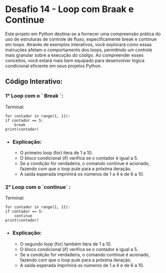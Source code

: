 <h1>Desafio 14 - Loop com Braak e Continue</h1>

<p>
Este projeto em Python destina-se a fornecer uma compreensão prática do uso de estruturas de controle de fluxo, especificamente break e continue em loops. Através de exemplos interativos, você explorará como essas instruções afetam o comportamento dos loops, permitindo um controle mais granular sobre a execução do código. Ao compreender esses conceitos, você estará mais bem equipado para desenvolver lógica condicional eficiente em seus projetos Python.
</p>

<h2>Código Interativo:</h2>
<h3>1° Loop com o <b> ` Break `: </b></h3>
Terminal:

    for contador in range(1, 11):
    if contador == 5:
        break
    print(contador)
<ul>
<h3><li>Explicação:</li></h3>
<ul>
<li>O primeiro loop (for) itera de 1 a 10.</li>
<li>O bloco condicional (if) verifica se o contador é igual a 5.</li>
<li>Se a condição for verdadeira, o comando continue é acionado, fazendo com que o loop pule para a próxima iteração.</li>
<li>A saída esperada imprimirá os números de 1 a 4 e de 6 a 10.</li>
</ul>
</ul>

<h3>2° Loop com o <b> `continue` </b>:</h3>
Terminal:

    for contador in range(1, 11):
    if contador == 5:
        continue
    print(contador)

<ul>
<h3><li>Explicação:</li></h3>
<ul>
<li>O segundo loop (for) também itera de 1 a 10.</li>
<li>O bloco condicional (if) verifica se o contador é igual a 5.</li>
<li>Se a condição for verdadeira, o comando continue é acionado, fazendo com que o loop pule para a próxima iteração.</li>
<li>A saída esperada imprimirá os números de 1 a 4 e de 6 a 10.</li>
</ul>
</ul>